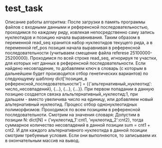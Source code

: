 # test_task
Описание работы алгоритма:
После загрузки в память программы файлов c входными данными и референсной последовательностью, проходимся по каждому риду, извлекая непосредственно саму запись нуклеотидов и позицию начала выравнивания. Таким образом в переменной read_seq хранится набор нуклеотидов текущего рида, а в переменной ref_pos позиция начала выравнивая в референсной последовательности (учитываем смещение файла referese 25100000-25200000). Проходимся по всей строке read_seq, игнорируя те участки, для которых нет данных в референсной последовательности. Если найдено несовпадение, то добавляем ключ в словарь (с которым в дальнейшем будет производится отбор генетических вариантов) по следующуему шаблону dict['позиция_в референсной_последовательности'] = {{'альтернативный_нуклеотид': число_несовпадений}, {...}, {...}, {...}}. При первом попадании в данную позицию создается связка альльтернативный_нуклеотид:1, при дальшем - вместо увеличива число на единицу, или добавляем новый альтернативный нуклеотид. 
Процесс отбор однонуклеотидных полиморфизмов:
Проходимся по всем позициям в референсной последовательноти. Смотрим на значения словаря:
Допустим в позиции N: dict[N] = {'нуклеотид_1':cnt1, 'нуклеотид_2':cnt2}, тогда суммарное количество несовпадений в данной позиции sum = cnt1 + cnt2. И для каждого альтернативного нуклеотида в данной позиции смотрим требуемые условия. Если они выполняются, то записываем их в окончательным массив на вывод.
